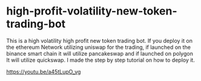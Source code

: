 # high-profit-volatility-new-token-trading-bot
This is a high volatility high profit new token trading bot.
If you deploy it on the ethereum Network utilizing uniswap for the trading, if launched on the binance smart chain it will utilize pancakeswap and if launched on polygon
It will utilize quickswap. 
I made the step by step tutorial on how to deploy it.

https://youtu.be/a45tLupO_vg
